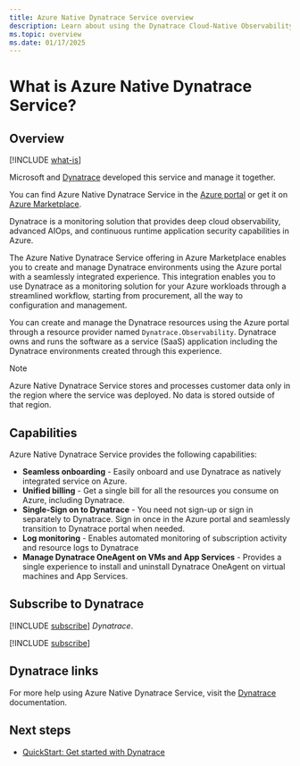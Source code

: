 ```yaml
---
title: Azure Native Dynatrace Service overview
description: Learn about using the Dynatrace Cloud-Native Observability Platform in Azure Marketplace.
ms.topic: overview
ms.date: 01/17/2025
---
```


# What is Azure Native Dynatrace Service?

## Overview

[!INCLUDE [what-is](../includes/what-is.md)]

Microsoft and [Dynatrace](https://www.dynatrace.com/) developed this service and manage it together.

You can find Azure Native Dynatrace Service in the [Azure portal](https://portal.azure.com/#view/HubsExtension/BrowseResource/resourceType/Dynatrace.Observability%2Fmonitors) or get it on [Azure Marketplace](https://azuremarketplace.microsoft.com/marketplace/apps/dynatrace.dynatrace_portal_integration?tab=Overview).

Dynatrace is a monitoring solution that provides deep cloud observability, advanced AIOps, and continuous runtime application security capabilities in Azure.

The Azure Native Dynatrace Service offering in Azure Marketplace enables you to create and manage Dynatrace environments using the Azure portal with a seamlessly integrated experience. This integration enables you to use Dynatrace as a monitoring solution for your Azure workloads through a streamlined workflow, starting from procurement, all the way to configuration and management.

You can create and manage the Dynatrace resources using the Azure portal through a resource provider named `Dynatrace.Observability`. Dynatrace owns and runs the software as a service (SaaS) application including the Dynatrace environments created through this experience.

> [!NOTE]
> Azure Native Dynatrace Service stores and processes customer data only in the region where the service was deployed. No data is stored outside of that region.

## Capabilities

Azure Native Dynatrace Service provides the following capabilities:

- **Seamless onboarding** - Easily onboard and use Dynatrace as natively integrated service on Azure.
- **Unified billing** - Get a single bill for all the resources you consume on Azure, including Dynatrace.
- **Single-Sign on to Dynatrace** - You need not sign-up or sign in separately to Dynatrace. Sign in once in the Azure portal and seamlessly transition to Dynatrace portal when needed.
- **Log monitoring** - Enables automated monitoring of subscription activity and resource logs to Dynatrace
- **Manage Dynatrace OneAgent on VMs and App Services** - Provides a single experience to install and uninstall Dynatrace OneAgent on virtual machines and App Services.

## Subscribe to Dynatrace

[!INCLUDE [subscribe](../includes/subscribe.md)] *Dynatrace*.

[!INCLUDE [subscribe](../includes/subscribe-from-azure-portal.md)]

## Dynatrace links

For more help using Azure Native Dynatrace Service, visit the [Dynatrace](https://dt-url.net/azurenativedynatraceservice) documentation.

## Next steps

- [QuickStart: Get started with Dynatrace](create.md)
